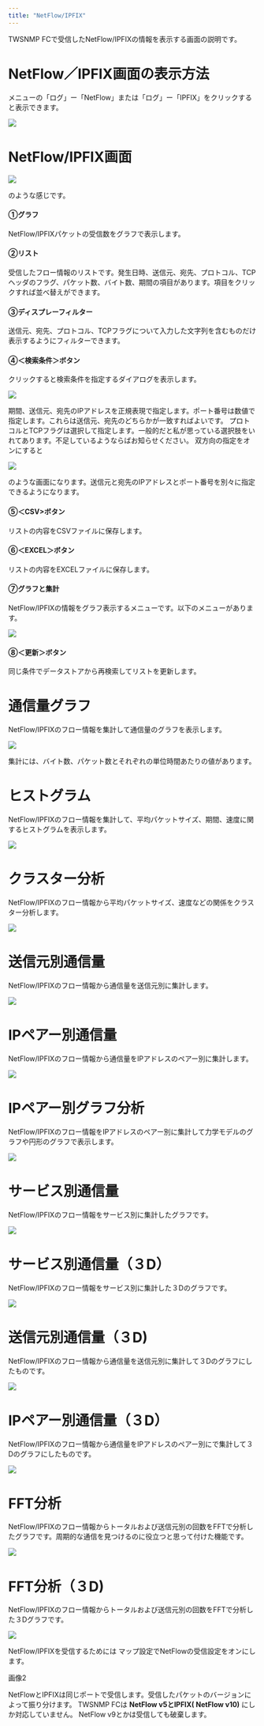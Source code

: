 ```yaml
---
title: "NetFlow/IPFIX"
---
```


TWSNMP FCで受信したNetFlow/IPFIXの情報を表示する画面の説明です。

# NetFlow／IPFIX画面の表示方法
メニューの「ログ」ー「NetFlow」または「ログ」ー「IPFIX」をクリックすると表示できます。

![](/images/books/twsnmpfc-manual/picture_pc_7ae0f97e4cef0e9d09f5798371f7f71c.png)

# NetFlow/IPFIX画面

![](/images/books/twsnmpfc-manual/picture_pc_4985b60f519cf68689bdb86f5c2a0a5e.png)

のような感じです。

#### ①グラフ
NetFlow/IPFIXパケットの受信数をグラフで表示します。

#### ②リスト
受信したフロー情報のリストです。発生日時、送信元、宛先、プロトコル、TCPヘッダのフラグ、パケット数、バイト数、期間の項目があります。項目をクリックすれば並べ替えができます。

#### ③ディスプレーフィルター
送信元、宛先、プロトコル、TCPフラグについて入力した文字列を含むものだけ表示するようにフィルターできます。

#### ④＜検索条件＞ボタン
クリックすると検索条件を指定するダイアログを表示します。

![](/images/books/twsnmpfc-manual/picture_pc_854a73d946bfbef797be4662803e9b36.png)

期間、送信元、宛先のIPアドレスを正規表現で指定します。ポート番号は数値で指定します。これらは送信元、宛先のどちらかが一致すればよいです。
プロトコルとTCPフラグは選択して指定します。一般的だと私が思っている選択肢をいれてあります。不足しているようならばお知らせください。
双方向の指定をオンにすると

![](/images/books/twsnmpfc-manual/picture_pc_5429c56db7f1611504c296dbf8d88ef5.png)

のような画面になります。送信元と宛先のIPアドレスとポート番号を別々に指定できるようになります。

#### ⑤＜CSV>ボタン
リストの内容をCSVファイルに保存します。

#### ⑥＜EXCEL＞ボタン
リストの内容をEXCELファイルに保存します。

#### ⑦グラフと集計
NetFlow/IPFIXの情報をグラフ表示するメニューです。以下のメニューがあります。

![](/images/books/twsnmpfc-manual/picture_pc_f1a8a2d83c6c33741cf0e73bc09a59a8.png)

#### ⑧＜更新＞ボタン
同じ条件でデータストアから再検索してリストを更新します。

# 通信量グラフ
NetFlow/IPFIXのフロー情報を集計して通信量のグラフを表示します。

![](/images/books/twsnmpfc-manual/picture_pc_f45d72d328c24d83db15ef72b0f59656.png)

集計には、バイト数、パケット数とそれぞれの単位時間あたりの値があります。

# ヒストグラム
NetFlow/IPFIXのフロー情報を集計して、平均パケットサイズ、期間、速度に関するヒストグラムを表示します。

![](/images/books/twsnmpfc-manual/picture_pc_8ea9852660a4451ba1b5d5df7fa517a4.png)

# クラスター分析
NetFlow/IPFIXのフロー情報から平均パケットサイズ、速度などの関係をクラスター分析します。

![](/images/books/twsnmpfc-manual/picture_pc_0bc15753a622c34c760f832b7cfe0941.png)

# 送信元別通信量
NetFlow/IPFIXのフロー情報から通信量を送信元別に集計します。

![](/images/books/twsnmpfc-manual/picture_pc_6333567a3632be14484840280f591fef.png)

# IPペアー別通信量
NetFlow/IPFIXのフロー情報から通信量をIPアドレスのペアー別に集計します。

![](/images/books/twsnmpfc-manual/picture_pc_aab7612c7352e7a29e8002605cafc877.png)

# IPペアー別グラフ分析
NetFlow/IPFIXのフロー情報をIPアドレスのペアー別に集計して力学モデルのグラフや円形のグラフで表示します。

![](/images/books/twsnmpfc-manual/picture_pc_6e2a6dbc61be5901e6ac83a59225dd10.png)

# サービス別通信量
NetFlow/IPFIXのフロー情報をサービス別に集計したグラフです。

![](/images/books/twsnmpfc-manual/picture_pc_5c4f20580e90b42a92f7557e24462cbd.png)

# サービス別通信量（３D）
NetFlow/IPFIXのフロー情報をサービス別に集計した３Dのグラフです。

![](/images/books/twsnmpfc-manual/picture_pc_9f69ea17f48127969d76912902cc4f85.png)

# 送信元別通信量（３D)
NetFlow/IPFIXのフロー情報から通信量を送信元別に集計して３Dのグラフにしたものです。

![](/images/books/twsnmpfc-manual/picture_pc_68bea4416f2d1ca4c638dffbf2f1caba.png)

# IPペアー別通信量（３D）
NetFlow/IPFIXのフロー情報から通信量をIPアドレスのペアー別にで集計して３Dのグラフにしたものです。

![](/images/books/twsnmpfc-manual/picture_pc_bbb03362fc03de3b093b63c434b55eb9.png)

# FFT分析
NetFlow/IPFIXのフロー情報からトータルおよび送信元別の回数をFFTで分析したグラフです。周期的な通信を見つけるのに役立つと思って付けた機能です。

![](/images/books/twsnmpfc-manual/picture_pc_d42080a944af288484f5ac2891c9015b.png)

# FFT分析（３D)
NetFlow/IPFIXのフロー情報からトータルおよび送信元別の回数をFFTで分析した３Dグラフです。

![](/images/books/twsnmpfc-manual/picture_pc_41464e630b5b26796b45c9fca6406933.png)

NetFlow/IPFIXを受信するためには
マップ設定でNetFlowの受信設定をオンにします。

画像2

NetFlowとIPFIXは同じポートで受信します。受信したパケットのバージョンによって振り分けます。
TWSNMP FCは **NetFlow v5とIPFIX( NetFlow v10)** にしか対応していません。
NetFlow v9とかは受信しても破棄します。

